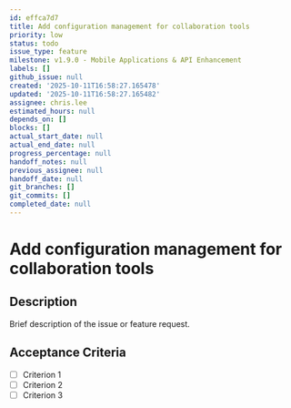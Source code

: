 ```yaml
---
id: effca7d7
title: Add configuration management for collaboration tools
priority: low
status: todo
issue_type: feature
milestone: v1.9.0 - Mobile Applications & API Enhancement
labels: []
github_issue: null
created: '2025-10-11T16:58:27.165478'
updated: '2025-10-11T16:58:27.165482'
assignee: chris.lee
estimated_hours: null
depends_on: []
blocks: []
actual_start_date: null
actual_end_date: null
progress_percentage: null
handoff_notes: null
previous_assignee: null
handoff_date: null
git_branches: []
git_commits: []
completed_date: null
---
```


# Add configuration management for collaboration tools

## Description

Brief description of the issue or feature request.

## Acceptance Criteria

- [ ] Criterion 1
- [ ] Criterion 2
- [ ] Criterion 3